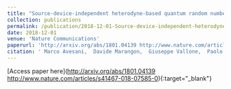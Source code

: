 ```yaml
---
title: "Source-device-independent heterodyne-based quantum random number generator at 17 Gbps"
collection: publications
permalink: /publication/2018-12-01-Source-device-independent-heterodyne-based-quantum-random-number-generator-at-17-Gbps
date: 2018-12-01
venue: 'Nature Communications'
paperurl: 'http://arxiv.org/abs/1801.04139 http://www.nature.com/articles/s41467-018-07585-0'
citation: ' Marco Avesani,  Davide Marangon,  Giuseppe Vallone,  Paolo Villoresi, &quot;Source-device-independent heterodyne-based quantum random number generator at 17 Gbps.&quot; Nature Communications, 2018.'
---
```

[Access paper here](http://arxiv.org/abs/1801.04139 http://www.nature.com/articles/s41467-018-07585-0){:target="_blank"}
